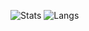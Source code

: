 <!--
### Hi there 👋
**welsen/welsen** is a ✨ _special_ ✨ repository because its `README.md` (this file) appears on your GitHub profile.

Here are some ideas to get you started:

- 🔭 I’m currently working on ...
- 🌱 I’m currently learning ...
- 👯 I’m looking to collaborate on ...
- 🤔 I’m looking for help with ...
- 💬 Ask me about ...
- 📫 How to reach me: ...
- 😄 Pronouns: ...
- ⚡ Fun fact: ...
-->
![Stats](https://github-readme-stats.vercel.app/api?username=welsen&show_icons=true&theme=dark) ![Langs](https://github-readme-stats.vercel.app/api/top-langs/?username=welsen&theme=dark&show_icons=true&layout=compact)
